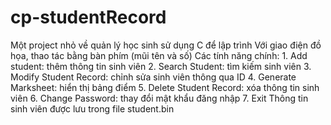 # cp-studentRecord
Một project nhỏ về quản lý học sinh sử dụng C để lập trình
Với giao điện đồ họa, thao tác bằng bàn phím (mũi tên và số)
Các tính năng chính:
		1. Add student: thêm thông tin sinh viên
	  2. Search Student: tìm kiếm sinh viên
		3. Modify Student Record: chỉnh sửa sinh viên thông qua ID
		4. Generate Marksheet: hiển thị bảng điểm
		5. Delete Student Record: xóa thông tin sinh viên
		6. Change Password: thay đổi mật khẩu đăng nhập
		7. Exit
 Thông tin sinh viên được lưu trong file student.bin


